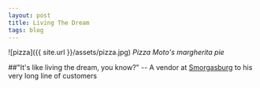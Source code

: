 ```yaml
---
layout: post
title: Living The Dream
tags: blog
---
```


![pizza]({{ site.url }}/assets/pizza.jpg)
*Pizza Moto's margherita pie*

##"It's like living the dream, you know?" 
-- A vendor at [Smorgasburg](http://www.smorgasburg.com/) to his very long line of customers
